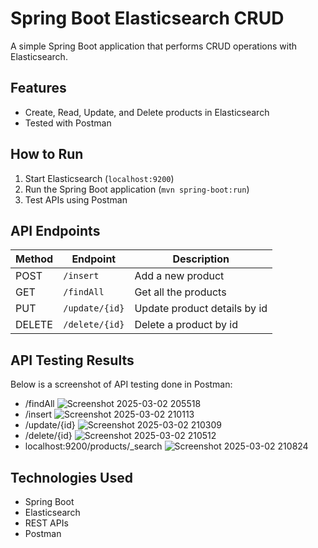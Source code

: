 # Spring Boot Elasticsearch CRUD
A simple Spring Boot application that performs CRUD operations with Elasticsearch.

## Features
- Create, Read, Update, and Delete products in Elasticsearch
- Tested with Postman

## How to Run
1. Start Elasticsearch (`localhost:9200`)
2. Run the Spring Boot application (`mvn spring-boot:run`)
3. Test APIs using Postman

## API Endpoints
| Method | Endpoint | Description |
|--------|---------|-------------|
| POST | `/insert` | Add a new product |
| GET | `/findAll` | Get all the products |
| PUT | `/update/{id}` | Update product details by id |
| DELETE | `/delete/{id}` | Delete a product by id |

## API Testing Results

Below is a screenshot of API testing done in Postman:
- /findAll ![Screenshot 2025-03-02 205518](https://github.com/user-attachments/assets/88f41b70-33a9-4ecd-947c-13ca618b5dca)
- /insert ![Screenshot 2025-03-02 210113](https://github.com/user-attachments/assets/25ec9626-2356-41c2-a0a0-65097276f3ff)
- /update/{id}  ![Screenshot 2025-03-02 210309](https://github.com/user-attachments/assets/5eb80b2a-3915-4315-8618-1a0474b2e7af)
- /delete/{id} ![Screenshot 2025-03-02 210512](https://github.com/user-attachments/assets/13649f29-e43b-4237-9d45-e11a7c5ba476)
- localhost:9200/products/_search ![Screenshot 2025-03-02 210824](https://github.com/user-attachments/assets/7a1b32f5-14fe-4a08-80aa-e8600a60fba3)

## Technologies Used
- Spring Boot
- Elasticsearch
- REST APIs
- Postman


